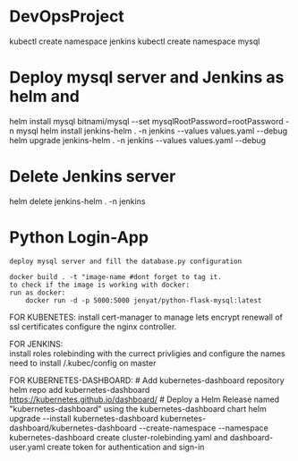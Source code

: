 # DevOpsProject
kubectl create namespace jenkins
kubectl create namespace mysql

# Deploy mysql server and Jenkins as helm and 
helm install mysql bitnami/mysql --set mysqlRootPassword=rootPassword -n mysql
helm install jenkins-helm . -n jenkins --values values.yaml --debug
helm upgrade jenkins-helm . -n jenkins --values values.yaml --debug 

# Delete Jenkins server
helm delete jenkins-helm . -n jenkins

# Python Login-App
    deploy mysql server and fill the database.py configuration

    docker build . -t "image-name #dont forget to tag it.
    to check if the image is working with docker:
    run as docker:
        docker run -d -p 5000:5000 jenyat/python-flask-mysql:latest

FOR KUBENETES:
    install cert-manager to manage lets encrypt renewall of ssl certificates
    configure the nginx controller.

FOR JENKINS:   
    install roles rolebinding with the currect privligies and configure the names
    need to install /.kubec/config on master

FOR KUBERNETES-DASHBOARD:
    # Add kubernetes-dashboard repository
      helm repo add kubernetes-dashboard https://kubernetes.github.io/dashboard/
    # Deploy a Helm Release named "kubernetes-dashboard" using the kubernetes-dashboard chart
      helm upgrade --install kubernetes-dashboard kubernetes-dashboard/kubernetes-dashboard --create-namespace --namespace kubernetes-dashboard
      create cluster-rolebinding.yaml and dashboard-user.yaml
      create token for authentication and sign-in

